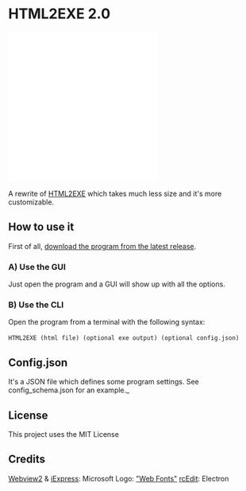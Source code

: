 # HTML2EXE 2.0
![Icon](icon.png)

A rewrite of [HTML2EXE](https://jgc.corefn.xyz/HTML2EXE) which takes much less size and it's more customizable.

## How to use it
First of all, [download the program from the latest release](https://github.com/jgc777/HTML2EXE-2.0/releases/latest/).

### A) Use the GUI
Just open the program and a GUI will show up with all the options.

### B) Use the CLI
Open the program from a terminal with the following syntax:

`HTML2EXE (html file) (optional exe output) (optional config.json)`

## Config.json
 It's a JSON file which defines some program settings. See config_schema.json for an example._

## License
This project uses the MIT License

## Credits
[Webview2](https://developer.microsoft.com/es-es/microsoft-edge/webview2) & [iExpress](https://es.wikipedia.org/wiki/IExpress): Microsoft
Logo: ["Web Fonts"](http://www.onlinewebfonts.com)
[rcEdit](https://github.com/electron/rcedit): Electron
